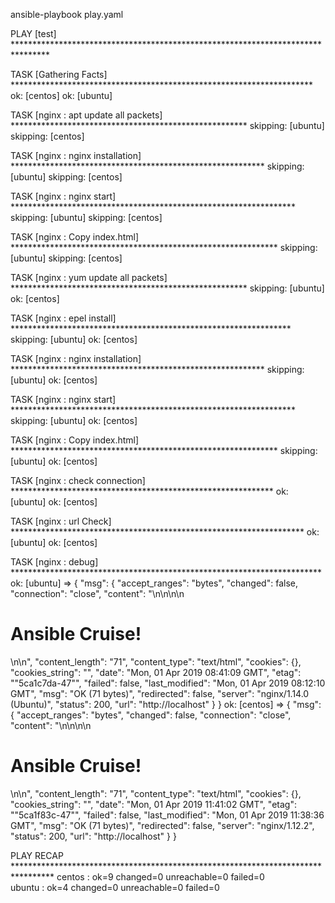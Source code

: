 ansible-playbook play.yaml 

PLAY [test] ********************************************************************************

TASK [Gathering Facts] *********************************************************************
ok: [centos]
ok: [ubuntu]

TASK [nginx : apt update all packets] ******************************************************
skipping: [ubuntu]
skipping: [centos]

TASK [nginx : nginx installation] **********************************************************
skipping: [ubuntu]
skipping: [centos]

TASK [nginx : nginx start] *****************************************************************
skipping: [ubuntu]
skipping: [centos]

TASK [nginx : Copy index.html] *************************************************************
skipping: [ubuntu]
skipping: [centos]

TASK [nginx : yum update all packets] ******************************************************
skipping: [ubuntu]
ok: [centos]

TASK [nginx : epel install] ****************************************************************
skipping: [ubuntu]
ok: [centos]

TASK [nginx : nginx installation] **********************************************************
skipping: [ubuntu]
ok: [centos]

TASK [nginx : nginx start] *****************************************************************
skipping: [ubuntu]
ok: [centos]

TASK [nginx : Copy index.html] *************************************************************
skipping: [ubuntu]
ok: [centos]

TASK [nginx : check connection] ************************************************************
ok: [ubuntu]
ok: [centos]

TASK [nginx : url Check] *******************************************************************
ok: [ubuntu]
ok: [centos]

TASK [nginx : debug] ***********************************************************************
ok: [ubuntu] => {
    "msg": {
        "accept_ranges": "bytes", 
        "changed": false, 
        "connection": "close", 
        "content": "<!DOCTYPE html>\n<html>\n<body>\n\n<h1>Ansible Cruise!</h1>\n</body>\n</html>", 
        "content_length": "71", 
        "content_type": "text/html", 
        "cookies": {}, 
        "cookies_string": "", 
        "date": "Mon, 01 Apr 2019 08:41:09 GMT", 
        "etag": "\"5ca1c7da-47\"", 
        "failed": false, 
        "last_modified": "Mon, 01 Apr 2019 08:12:10 GMT", 
        "msg": "OK (71 bytes)", 
        "redirected": false, 
        "server": "nginx/1.14.0 (Ubuntu)", 
        "status": 200, 
        "url": "http://localhost"
    }
}
ok: [centos] => {
    "msg": {
        "accept_ranges": "bytes", 
        "changed": false, 
        "connection": "close", 
        "content": "<!DOCTYPE html>\n<html>\n<body>\n\n<h1>Ansible Cruise!</h1>\n</body>\n</html>", 
        "content_length": "71", 
        "content_type": "text/html", 
        "cookies": {}, 
        "cookies_string": "", 
        "date": "Mon, 01 Apr 2019 11:41:02 GMT", 
        "etag": "\"5ca1f83c-47\"", 
        "failed": false, 
        "last_modified": "Mon, 01 Apr 2019 11:38:36 GMT", 
        "msg": "OK (71 bytes)", 
        "redirected": false, 
        "server": "nginx/1.12.2", 
        "status": 200, 
        "url": "http://localhost"
    }
}

PLAY RECAP *********************************************************************************
centos                     : ok=9    changed=0    unreachable=0    failed=0   
ubuntu                     : ok=4    changed=0    unreachable=0    failed=0   



